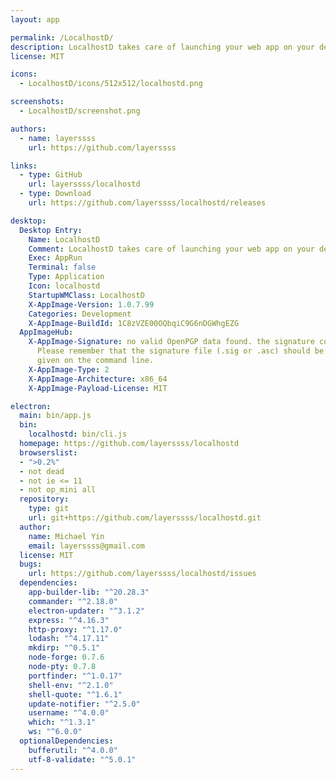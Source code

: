 ```yaml
---
layout: app

permalink: /LocalhostD/
description: LocalhostD takes care of launching your web app on your development machine.
license: MIT

icons:
  - LocalhostD/icons/512x512/localhostd.png

screenshots:
  - LocalhostD/screenshot.png

authors:
  - name: layerssss
    url: https://github.com/layerssss

links:
  - type: GitHub
    url: layerssss/localhostd
  - type: Download
    url: https://github.com/layerssss/localhostd/releases

desktop:
  Desktop Entry:
    Name: LocalhostD
    Comment: LocalhostD takes care of launching your web app on your development machine.
    Exec: AppRun
    Terminal: false
    Type: Application
    Icon: localhostd
    StartupWMClass: LocalhostD
    X-AppImage-Version: 1.0.7.99
    Categories: Development
    X-AppImage-BuildId: 1C8zVZE00OQbqiC9G6nDGWhgEZG
  AppImageHub:
    X-AppImage-Signature: no valid OpenPGP data found. the signature could not be verified.
      Please remember that the signature file (.sig or .asc) should be the first file
      given on the command line.
    X-AppImage-Type: 2
    X-AppImage-Architecture: x86_64
    X-AppImage-Payload-License: MIT

electron:
  main: bin/app.js
  bin:
    localhostd: bin/cli.js
  homepage: https://github.com/layerssss/localhostd
  browserslist:
  - ">0.2%"
  - not dead
  - not ie <= 11
  - not op_mini all
  repository:
    type: git
    url: git+https://github.com/layerssss/localhostd.git
  author:
    name: Michael Yin
    email: layerssss@gmail.com
  license: MIT
  bugs:
    url: https://github.com/layerssss/localhostd/issues
  dependencies:
    app-builder-lib: "^20.28.3"
    commander: "^2.18.0"
    electron-updater: "^3.1.2"
    express: "^4.16.3"
    http-proxy: "^1.17.0"
    lodash: "^4.17.11"
    mkdirp: "^0.5.1"
    node-forge: 0.7.6
    node-pty: 0.7.8
    portfinder: "^1.0.17"
    shell-env: "^2.1.0"
    shell-quote: "^1.6.1"
    update-notifier: "^2.5.0"
    username: "^4.0.0"
    which: "^1.3.1"
    ws: "^6.0.0"
  optionalDependencies:
    bufferutil: "^4.0.0"
    utf-8-validate: "^5.0.1"
---
```

